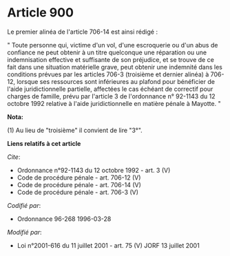 # Article 900

Le premier alinéa de l'article 706-14 est ainsi rédigé : 

" Toute personne qui, victime d'un vol, d'une escroquerie ou d'un abus de confiance ne peut obtenir à un titre quelconque une
réparation ou une indemnisation effective et suffisante de son préjudice, et se trouve de ce fait dans une situation
matérielle grave, peut obtenir une indemnité dans les conditions prévues par les articles 706-3 (troisième et dernier alinéa)
à 706-12, lorsque ses ressources sont inférieures au plafond pour bénéficier de l'aide juridictionnelle partielle, affectées
le cas échéant de correctif pour charges de famille, prévu par l'article 3 de l'ordonnance n° 92-1143 du 12 octobre 1992
relative à l'aide juridictionnelle en matière pénale à Mayotte. "

**Nota:**

(1) Au lieu de "troisième" il convient de lire "3°".

**Liens relatifs à cet article**

_Cite_:

  - Ordonnance n°92-1143 du 12 octobre 1992  - art. 3 (V)
  - Code de procédure pénale - art. 706-12 (V)
  - Code de procédure pénale - art. 706-14 (V)
  - Code de procédure pénale - art. 706-3 (V)

_Codifié par_:

  - Ordonnance 96-268 1996-03-28

_Modifié par_:

  - Loi n°2001-616 du 11 juillet 2001 - art. 75 (V) JORF 13 juillet 2001
